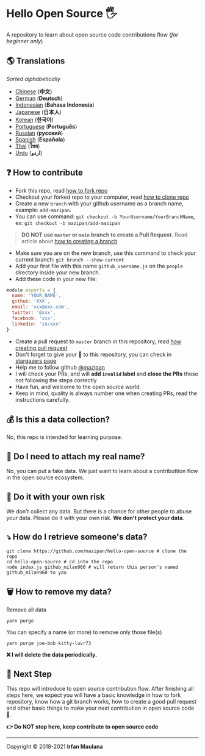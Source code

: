 ﻿# Hello Open Source 🖐️

A repository to learn about open source code contributions flow (_for beginner only_)

## 🌎 Translations

_Sorted alphabetically_

- [Chinese](./translations/README-CHI.md) (**中文**)
- [German](./translations/README-DE.md) (**Deutsch**)
- [Indonesian](./translations/README-ID.md) (**Bahasa Indonesia**)
- [Japanese](./translations/README-JP.md) (**日本人**)
- [Korean](./translations/README-KR.md) (**한국어**)
- [Portuguese](./translations/README-PT-BR.md) (**Português**)
- [Russian](./translations/README-RU.md) (**русский**)
- [Spanish](./translations/README-ES.md) (**Española**)
- [Thai](./translations/README-TH.md) (**ไทย**)
- [Urdu](./translations/README-UR.md) (**اردو**)

## ❓ How to contribute

- Fork this repo, read [how to fork repo](https://help.github.com/articles/fork-a-repo/)
- Checkout your forked repo to your computer, read [how to clone repo](https://docs.github.com/en/github/creating-cloning-and-archiving-repositories/cloning-a-repository)
- Create a new `branch` with your github username as a branch name, example: `add-mazipan`.
- You can use command: `git checkout -b YourUsername/YourBranchName`, ex: `git checkout -b mazipan/add-mazipan`

> **DO NOT use `master` or `main` branch to create a Pull Request**.
> Read article about [how to creating a branch](https://help.github.com/articles/creating-and-deleting-branches-within-your-repository/)

- Make sure you are on the new branch, use this command to check your current branch: `git branch --show-current`
- Add your first file with this name `github_username.js` on the `people` directory inside your new branch.
- Add these code in your new file:

```js
module.exports = {
  name: 'YOUR_NAME',
  github: 'XXX',
  email: 'xxx@xxx.com',
  twitter: '@xxx',
  facebook: 'xxx',
  linkedin: 'in/xxx'
}
```

- Create a pull request to `master` branch in this repository, read [how creating pull request](https://help.github.com/articles/creating-a-pull-request/)
- Don't forget to give your 🌟 to this repository, you can check in [stargazers page](https://github.com/mazipan/hello-open-source/stargazers)
- Help me to follow github [@mazipan](https://github.com/mazipan)
- I will check your PRs, and will **add `invalid` label** and **close the PRs** those not following the steps correctly
- Have fun, and welcome to the open source world.
- Keep in mind, quality is always number one when creating PRs, read the instructions carefully.

## 💰 Is this a data collection?

No, this repo is intended for learning purpose.

## 🥶 Do I need to attach my real name?

No, you can put a fake data.
We just want to learn about a contributtion flow in the open source ecosystem.

## 🙈 Do it with your own risk

We don't collect any data.
But there is a chance for other people to abuse your data.
Please do it with your own risk.
**We don't protect your data**.

## ⤵️ How do I retrieve someone's data?

```shell
git clone https://github.com/mazipan/hello-open-source # clone the repo
cd hello-open-source # cd into the repo
node index.js github_milan960 # will return this person's named github_milan960 to you
```

## 🗑️ How to remove my data?

Remove all data

```shell
yarn purge
```

You can specify a name (or more) to remove only those file(s)

```shell
yarn purge joe-bob kitty-luvr73
```

**❌ I will delete the data periodically.**

## 🚶 Next Step

This repo will introduce to open source contribution flow.
After finishing all steps here, we expect you will have a basic knowledge in how to fork repository, know how a git branch works, how to create a good pull request and other basic things to make your next contribution in open source code 🥳.

**👉 Do NOT stop here, keep contribute to open source code**

---

Copyright © 2018-2021 **Irfan Maulana**
